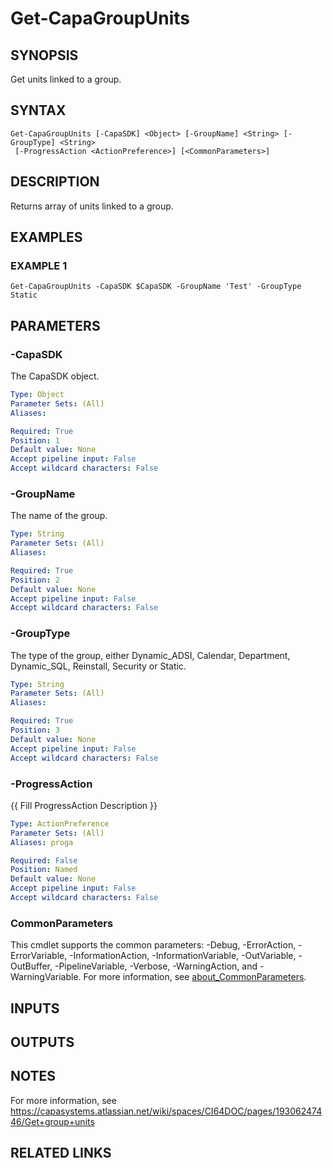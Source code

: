 # Get-CapaGroupUnits

## SYNOPSIS
Get units linked to a group.

## SYNTAX

```
Get-CapaGroupUnits [-CapaSDK] <Object> [-GroupName] <String> [-GroupType] <String>
 [-ProgressAction <ActionPreference>] [<CommonParameters>]
```

## DESCRIPTION
Returns array of units linked to a group.

## EXAMPLES

### EXAMPLE 1
```
Get-CapaGroupUnits -CapaSDK $CapaSDK -GroupName 'Test' -GroupType Static
```

## PARAMETERS

### -CapaSDK
The CapaSDK object.

```yaml
Type: Object
Parameter Sets: (All)
Aliases:

Required: True
Position: 1
Default value: None
Accept pipeline input: False
Accept wildcard characters: False
```

### -GroupName
The name of the group.

```yaml
Type: String
Parameter Sets: (All)
Aliases:

Required: True
Position: 2
Default value: None
Accept pipeline input: False
Accept wildcard characters: False
```

### -GroupType
The type of the group, either Dynamic_ADSI, Calendar, Department, Dynamic_SQL, Reinstall, Security or Static.

```yaml
Type: String
Parameter Sets: (All)
Aliases:

Required: True
Position: 3
Default value: None
Accept pipeline input: False
Accept wildcard characters: False
```

### -ProgressAction
{{ Fill ProgressAction Description }}

```yaml
Type: ActionPreference
Parameter Sets: (All)
Aliases: proga

Required: False
Position: Named
Default value: None
Accept pipeline input: False
Accept wildcard characters: False
```

### CommonParameters
This cmdlet supports the common parameters: -Debug, -ErrorAction, -ErrorVariable, -InformationAction, -InformationVariable, -OutVariable, -OutBuffer, -PipelineVariable, -Verbose, -WarningAction, and -WarningVariable. For more information, see [about_CommonParameters](http://go.microsoft.com/fwlink/?LinkID=113216).

## INPUTS

## OUTPUTS

## NOTES
For more information, see https://capasystems.atlassian.net/wiki/spaces/CI64DOC/pages/19306247446/Get+group+units

## RELATED LINKS
